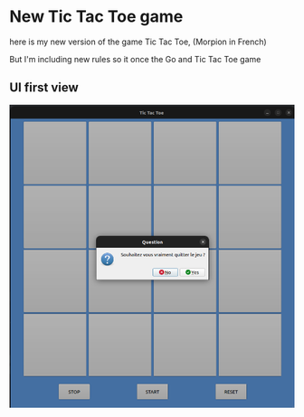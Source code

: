 # New Tic Tac Toe game

here is my new version of the game Tic Tac Toe, (Morpion in French)

But I'm including new rules so it once the Go and Tic Tac Toe game

## UI first view
![ui picture](assets/tictactoe_ui.png)